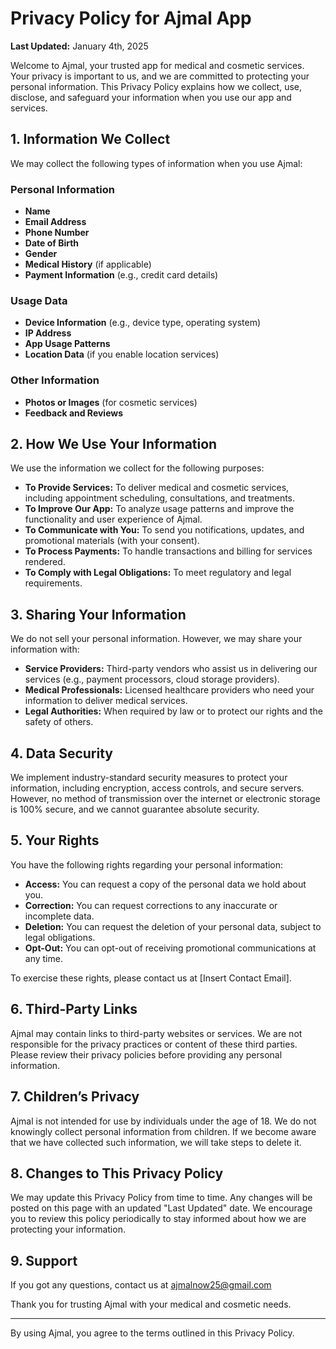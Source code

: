 # Privacy Policy for Ajmal App

**Last Updated:** January 4th, 2025

Welcome to Ajmal, your trusted app for medical and cosmetic services. Your privacy is important to us, and we are committed to protecting your personal information. This Privacy Policy explains how we collect, use, disclose, and safeguard your information when you use our app and services.

## 1. Information We Collect

We may collect the following types of information when you use Ajmal:

### Personal Information
- **Name**
- **Email Address**
- **Phone Number**
- **Date of Birth**
- **Gender**
- **Medical History** (if applicable)
- **Payment Information** (e.g., credit card details)

### Usage Data
- **Device Information** (e.g., device type, operating system)
- **IP Address**
- **App Usage Patterns**
- **Location Data** (if you enable location services)

### Other Information
- **Photos or Images** (for cosmetic services)
- **Feedback and Reviews**

## 2. How We Use Your Information

We use the information we collect for the following purposes:

- **To Provide Services:** To deliver medical and cosmetic services, including appointment scheduling, consultations, and treatments.
- **To Improve Our App:** To analyze usage patterns and improve the functionality and user experience of Ajmal.
- **To Communicate with You:** To send you notifications, updates, and promotional materials (with your consent).
- **To Process Payments:** To handle transactions and billing for services rendered.
- **To Comply with Legal Obligations:** To meet regulatory and legal requirements.

## 3. Sharing Your Information

We do not sell your personal information. However, we may share your information with:

- **Service Providers:** Third-party vendors who assist us in delivering our services (e.g., payment processors, cloud storage providers).
- **Medical Professionals:** Licensed healthcare providers who need your information to deliver medical services.
- **Legal Authorities:** When required by law or to protect our rights and the safety of others.

## 4. Data Security

We implement industry-standard security measures to protect your information, including encryption, access controls, and secure servers. However, no method of transmission over the internet or electronic storage is 100% secure, and we cannot guarantee absolute security.

## 5. Your Rights

You have the following rights regarding your personal information:

- **Access:** You can request a copy of the personal data we hold about you.
- **Correction:** You can request corrections to any inaccurate or incomplete data.
- **Deletion:** You can request the deletion of your personal data, subject to legal obligations.
- **Opt-Out:** You can opt-out of receiving promotional communications at any time.

To exercise these rights, please contact us at [Insert Contact Email].

## 6. Third-Party Links

Ajmal may contain links to third-party websites or services. We are not responsible for the privacy practices or content of these third parties. Please review their privacy policies before providing any personal information.

## 7. Children’s Privacy

Ajmal is not intended for use by individuals under the age of 18. We do not knowingly collect personal information from children. If we become aware that we have collected such information, we will take steps to delete it.

## 8. Changes to This Privacy Policy

We may update this Privacy Policy from time to time. Any changes will be posted on this page with an updated "Last Updated" date. We encourage you to review this policy periodically to stay informed about how we are protecting your information.

## 9. Support

If you got any questions, contact us at ajmalnow25@gmail.com


Thank you for trusting Ajmal with your medical and cosmetic needs.

---

By using Ajmal, you agree to the terms outlined in this Privacy Policy.
